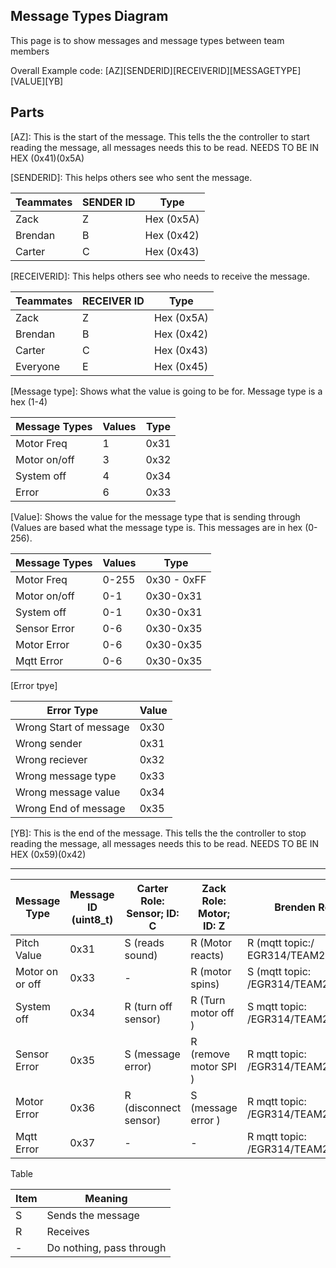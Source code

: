 ## Message Types Diagram

This page is to show messages and message types between team members

Overall Example code: [AZ][SENDERID][RECEIVERID][MESSAGETYPE][VALUE][YB]

## Parts

[AZ]: This is the start of the message. This tells the the controller to start reading the message, all messages needs this to be read. NEEDS TO BE IN HEX (0x41)(0x5A)

[SENDERID]: This helps others see who sent the message. 

| Teammates | SENDER ID | Type |
| ---------|---------|----------|
|Zack | Z| Hex (0x5A)
|Brendan | B| Hex (0x42)
|Carter | C| Hex (0x43)


[RECEIVERID]: This helps others see who needs to receive the message. 

| Teammates | RECEIVER ID | Type |
| ---------|---------|----------|
|Zack | Z | Hex (0x5A)
|Brendan | B| Hex (0x42)
|Carter | C| Hex (0x43)
| Everyone | E | Hex (0x45)


[Message type]: Shows what the value is going to be for. Message type is a hex (1-4)

| Message Types | Values | Type |
| ---------|---------|----------|
| Motor Freq | 1 | 0x31 |
| Motor on/off | 3 | 0x32 |
| System off | 4 | 0x34 |
| Error | 6 | 0x33 |

[Value]: Shows the value for the message type that is sending through (Values are based what the message type is. This messages are in hex (0-256).

| Message Types | Values | Type |
| ---------|---------|----------|
| Motor Freq | 0-255 | 0x30 - 0xFF |
| Motor on/off | 0-1 | 0x30-0x31 |
| System off | 0-1 | 0x30-0x31 |
| Sensor Error | 0-6 |  0x30-0x35 |
| Motor Error | 0-6 |  0x30-0x35 |
| Mqtt Error | 0-6 |  0x30-0x35 |

[Error tpye]

| Error Type | Value|
|---|---|
| Wrong Start of message | 0x30 |
| Wrong sender | 0x31 |
| Wrong reciever | 0x32 |
| Wrong message type | 0x33 |
| Wrong message value | 0x34 |
| Wrong End of message | 0x35 | 

[YB]: This is the end of the message. This tells the the controller to stop reading the message, all messages needs this to be read. NEEDS TO BE IN HEX (0x59)(0x42)

---
| Message Type | Message ID  (uint8_t) | Carter Role: Sensor; ID: C | Zack Role: Motor; ID: Z | Brenden Role Web; ID: B |
|---|----|----|-----|---|
| Pitch Value | 0x31 | S (reads sound) | R (Motor reacts) | R (mqtt topic:/ EGR314/TEAM2/PITCH) |
| Motor on or off | 0x33 | - | R (motor spins) | S (mqtt topic: /EGR314/TEAM203/MOTORON |
| System off | 0x34 | R (turn off sensor) | R (Turn motor off ) | S mqtt topic: /EGR314/TEAM203/OFF |
| Sensor Error | 0x35 | S (message error) | R (remove motor SPI ) | R mqtt topic: /EGR314/TEAM203/SENSORERROR |
| Motor Error | 0x36 | R (disconnect sensor) | S (message error ) | R mqtt topic: /EGR314/TEAM203/MOTORERROR |
| Mqtt Error | 0x37 | - | - | R mqtt topic: /EGR314/TEAM203/MQTTERROR |


Table

| Item | Meaning |
|---|---|
| S | Sends the message |
| R | Receives |
| - | Do nothing, pass through |


